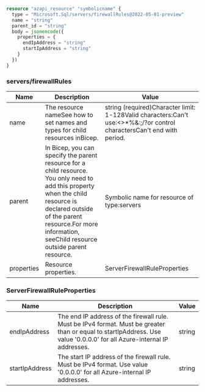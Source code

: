 ```terraform
resource "azapi_resource" "symbolicname" {
  type = "Microsoft.Sql/servers/firewallRules@2022-05-01-preview"
  name = "string"
  parent_id = "string"
  body = jsonencode({
    properties = {
      endIpAddress = "string"
      startIpAddress = "string"
    }
  })
}

```

### servers/firewallRules

| Name | Description | Value |
|-|-|-|
| name | The resource nameSee how to set names and types for child resources inBicep. | string (required)Character limit: 1-128Valid characters:Can't use:<>*%&:;\/?or control charactersCan't end with period. |
| parent | In Bicep, you can specify the parent resource for a child resource. You only need to add this property when the child resource is declared outside of the parent resource.For more information, seeChild resource outside parent resource. | Symbolic name for resource of type:servers |
| properties | Resource properties. | ServerFirewallRuleProperties |


### ServerFirewallRuleProperties

| Name | Description | Value |
|-|-|-|
| endIpAddress | The end IP address of the firewall rule. Must be IPv4 format. Must be greater than or equal to startIpAddress. Use value '0.0.0.0' for all Azure-internal IP addresses. | string |
| startIpAddress | The start IP address of the firewall rule. Must be IPv4 format. Use value '0.0.0.0' for all Azure-internal IP addresses. | string |


